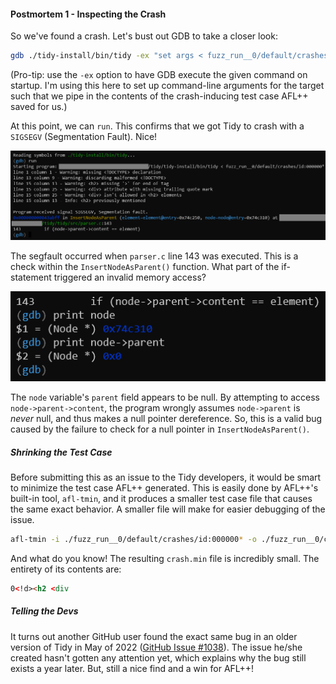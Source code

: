 #### Postmortem 1 - Inspecting the Crash

So we've found a crash. Let's bust out GDB to take a closer look:

```bash
gdb ./tidy-install/bin/tidy -ex "set args < fuzz_run__0/default/crashes/id:000000*"
```

(Pro-tip: use the `-ex` option to have GDB execute the given command on startup.
I'm using this here to set up command-line arguments for the target such that we
pipe in the contents of the crash-inducing test case AFL++ saved for us.)

At this point, we can `run`. This confirms that we got Tidy to crash with a
`SIGSEGV` (Segmentation Fault). Nice!

![GDB segmentation fault screen](/images/posts/fuzzing_tidy_gdb1.png)

The segfault occurred when `parser.c` line 143 was executed. This is a check
within the `InsertNodeAsParent()` function. What part of the if-statement
triggered an invalid memory access?

![GDB null pointer dereference](/images/posts/fuzzing_tidy_gdb2.png)

The `node` variable's `parent` field appears to be null. By attempting to access
`node->parent->content`, the program wrongly assumes `node->parent` is *never*
null, and thus makes a null pointer dereference. So, this is a valid bug
caused by the failure to check for a null pointer in `InsertNodeAsParent()`.

##### Shrinking the Test Case

Before submitting this as an issue to the Tidy developers, it would be smart to
minimize the test case AFL++ generated. This is easily done by AFL++'s built-in
tool, `afl-tmin`, and it produces a smaller test case file that causes the same
exact behavior. A smaller file will make for easier debugging of the issue.

```bash
afl-tmin -i ./fuzz_run__0/default/crashes/id:000000* -o ./fuzz_run__0/crash.min ./tidy-install/bin/tidy
```

And what do you know! The resulting `crash.min` file is incredibly small. The
entirety of its contents are:

```html
0<!d><h2 <div
```

##### Telling the Devs

It turns out another GitHub user found the exact same bug in an older version of
Tidy in May of 2022
([GitHub Issue #1038](https://github.com/htacg/tidy-html5/issues/1038)). The
issue he/she created hasn't gotten any attention yet, which explains why the bug
still exists a year later. But, still a nice find and a win for AFL++!

